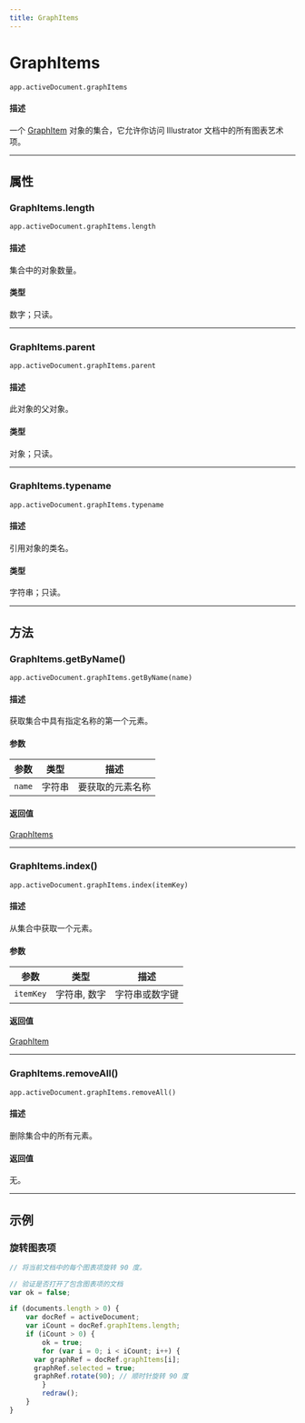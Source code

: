 ```yaml
---
title: GraphItems
---
```

# GraphItems

`app.activeDocument.graphItems`

#### 描述

一个 [GraphItem](.././GraphItem) 对象的集合，它允许你访问 Illustrator 文档中的所有图表艺术项。

---

## 属性

### GraphItems.length

`app.activeDocument.graphItems.length`

#### 描述

集合中的对象数量。

#### 类型

数字；只读。

---

### GraphItems.parent

`app.activeDocument.graphItems.parent`

#### 描述

此对象的父对象。

#### 类型

对象；只读。

---

### GraphItems.typename

`app.activeDocument.graphItems.typename`

#### 描述

引用对象的类名。

#### 类型

字符串；只读。

---

## 方法

### GraphItems.getByName()

`app.activeDocument.graphItems.getByName(name)`

#### 描述

获取集合中具有指定名称的第一个元素。

#### 参数

| 参数     | 类型   | 描述         |
| -------- | ------ | ------------------ |
| `name`   | 字符串 | 要获取的元素名称   |

#### 返回值

[GraphItems](#graphitems)

---

### GraphItems.index()

`app.activeDocument.graphItems.index(itemKey)`

#### 描述

从集合中获取一个元素。

#### 参数

| 参数     | 类型    | 描述         |
| -------- | ------------- | ------------------ |
| `itemKey` | 字符串, 数字  | 字符串或数字键     |

#### 返回值

[GraphItem](.././GraphItem)

---

### GraphItems.removeAll()

`app.activeDocument.graphItems.removeAll()`

#### 描述

删除集合中的所有元素。

#### 返回值

无。

---

## 示例

### 旋转图表项

```javascript
// 将当前文档中的每个图表项旋转 90 度。

// 验证是否打开了包含图表项的文档
var ok = false;

if (documents.length > 0) {
    var docRef = activeDocument;
    var iCount = docRef.graphItems.length;
    if (iCount > 0) {
        ok = true;
        for (var i = 0; i < iCount; i++) {
      var graphRef = docRef.graphItems[i];
      graphRef.selected = true;
      graphRef.rotate(90); // 顺时针旋转 90 度
        }
        redraw();
    }
}
```
